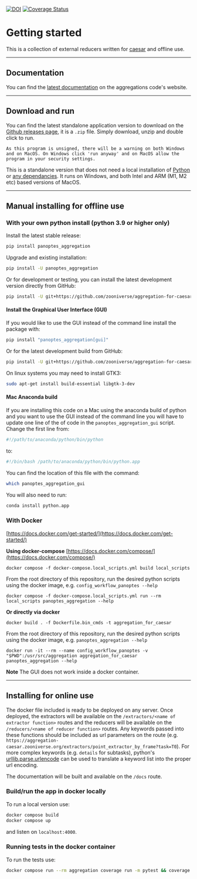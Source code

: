 [![DOI](https://zenodo.org/badge/98517215.svg)](https://zenodo.org/badge/latestdoi/98517215)
[![Coverage Status](https://coveralls.io/repos/github/zooniverse/aggregation-for-caesar/badge.svg?branch=master)](https://coveralls.io/github/zooniverse/aggregation-for-caesar?branch=master)

# Getting started

This is a collection of external reducers written for [caesar](https://github.com/zooniverse/caesar) and offline use.

---

## Documentation
You can find the [latest documentation](https://aggregation-caesar.zooniverse.org/docs) on the aggregations code's website.

---

## Download and run
You can find the latest standalone application version to download on the [Github releases page](https://github.com/zooniverse/aggregation-for-caesar/releases), it is a `.zip` file. Simply download, unzip and double click to run.

```{warning}
As this program is unsigned, there will be a warning on both Windows and on MacOS. On Windows click 'run anyway' and on MacOS allow the program in your security settings.
```

This is a standalone version that does not need a local installation of [Python](https://www.python.org/downloads/) or [any dependancies](https://github.com/zooniverse/aggregation-for-caesar/blob/master/pyproject.toml). It runs on Windows, and both Intel and ARM (M1, M2 etc) based versions of MacOS.

---

## Manual installing for offline use
### With your own python install (python 3.9 or higher only)
Install the latest stable release:
```bash
pip install panoptes_aggregation
```

Upgrade and existing installation:
```bash
pip install -U panoptes_aggregation
```

Or for development or testing, you can install the latest development version directly from GitHub:
```bash
pip install -U git+https://github.com/zooniverse/aggregation-for-caesar.git
```

#### Install the Graphical User Interface (GUI)
If you would like to use the GUI instead of the command line install the package with:
```bash
pip install "panoptes_aggregation[gui]"
```

Or for the latest development build from GitHub:
```bash
pip install -U git+https://github.com/zooniverse/aggregation-for-caesar.git#egg=panoptes-aggregation[gui]
```

On linux systems you may need to install GTK3:
```bash
sudo apt-get install build-essential libgtk-3-dev
```

#### Mac Anaconda build
If you are installing this code on a Mac using the anaconda build of python and you want to use the GUI instead of the command line you will have to update one line of the of code in the `panoptes_aggregation_gui` script.  Change the first line from:
```python
#!/path/to/anaconda/python/bin/python
```
to:
```python
#!/bin/bash /path/to/anaconda/python/bin/python.app
```

You can find the location of this file with the command:
```bash
which panoptes_aggregation_gui
```

You will also need to run:
```bash
conda install python.app
```

### With Docker
[https://docs.docker.com/get-started/](https://docs.docker.com/get-started/)

**Using docker-compose** [https://docs.docker.com/compose/](https://docs.docker.com/compose/)
```
docker compose -f docker-compose.local_scripts.yml build local_scripts
```
From the root directory of this repository, run the desired python scripts using the docker image, e.g. `config_workflow_panoptes --help`
```
docker compose -f docker-compose.local_scripts.yml run --rm local_scripts panoptes_aggregation --help
```

**Or directly via docker**
```
docker build . -f Dockerfile.bin_cmds -t aggregation_for_caesar
```
From the root directory of this repository, run the desired python scripts using the docker image, e.g. `panoptes_aggregation --help`
```
docker run -it --rm --name config_workflow_panoptes -v "$PWD":/usr/src/aggregation aggregation_for_caesar panoptes_aggregation --help
```

**Note** The GUI does not work inside a docker container.

---

## Installing for online use
The docker file included is ready to be deployed on any server.  Once deployed, the extractors will be available on the `/extractors/<name of extractor function>` routes and the reducers will be available on the `/reducers/<name of reducer function>` routes.  Any keywords passed into these functions should be included as url parameters on the route (e.g. `https://aggregation-caesar.zooniverse.org/extractors/point_extractor_by_frame?task=T0`).  For more complex keywords (e.g. `details` for subtasks), python's [urllib.parse.urlencode](https://docs.python.org/3/library/urllib.parse.html#urllib.parse.urlencode) can be used to translate a keyword list into the proper url encoding.

The documentation will be built and available on the `/docs` route.

### Build/run the app in docker locally
To run a local version use:
```bash
docker compose build
docker compose up
```
and listen on `localhost:4000`.

### Running tests in the docker container
To run the tests use:
```bash
docker compose run --rm aggregation coverage run -m pytest && coverage report
```
